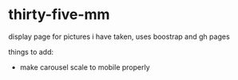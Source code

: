 # thirty-five-mm
display page for pictures i have taken, uses boostrap and gh pages

things to add:
- make carousel scale to mobile properly 
